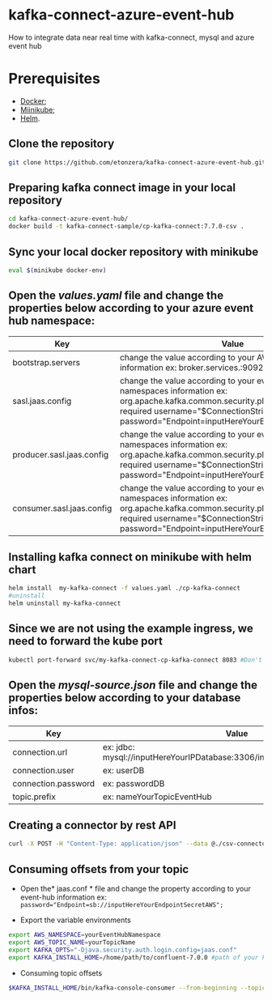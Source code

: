 # kafka-connect-azure-event-hub
How to integrate data near real time with kafka-connect, mysql and azure event hub

# Prerequisites
- [Docker](https://www.docker.com/ "Docker");
- [Miinikube](https://minikube.sigs.k8s.io/docs/start/ "Miinikube");
- [Helm](https://helm.sh/ "Helm").

## Clone the repository
```sh
git clone https://github.com/etonzera/kafka-connect-azure-event-hub.git
```
## Preparing kafka connect image in your local repository
```sh
cd kafka-connect-azure-event-hub/
docker build -t kafka-connect-sample/cp-kafka-connect:7.7.0-csv .
```
## Sync your local docker repository with minikube
```sh
eval $(minikube docker-env)
```
## Open the *values.yaml* file and change the properties below according to your azure event hub namespace:
| Key | Value |
| ------ | ------ |
| bootstrap.servers | change the value according to your AWS namespaces information ex: broker.services.:9092 |
| sasl.jaas.config | change the value according to your event-hub namespaces information ex: org.apache.kafka.common.security.plain.PlainLoginModule required username="$ConnectionString" password="Endpoint=inputHereYourEndpointSecretAWS";'|
| producer.sasl.jaas.config | change the value according to your event-hub namespaces information ex: org.apache.kafka.common.security.plain.PlainLoginModule required username="$ConnectionString" password="Endpoint=inputHereYourEndpointSecretAWS";'|
| consumer.sasl.jaas.config | change the value according to your event-hub namespaces information ex: org.apache.kafka.common.security.plain.PlainLoginModule required username="$ConnectionString" password="Endpoint=inputHereYourEndpointSecretAWS";'|

## Installing kafka connect on minikube with helm chart
```sh
helm install  my-kafka-connect -f values.yaml ./cp-kafka-connect
#uninstall
helm uninstall my-kafka-connect
```

## Since we are not using the example ingress, we need to forward the kube port
```sh
kubectl port-forward svc/my-kafka-connect-cp-kafka-connect 8083 #Don't close the command, open a new tab from the terminal to continue with the tutorial
```
## Open the *mysql-source.json* file and change the properties below according to your database infos:
| Key | Value |
| ------ | ------ |
| connection.url | ex: jdbc: mysql://inputHereYourIPDatabase:3306/inputHereYourNameDatabase |
| connection.user | ex: userDB |
| connection.password | ex: passwordDB |
| topic.prefix | ex: nameYourTopicEventHub |

## Creating a connector by rest API
```sh
curl -X POST -H "Content-Type: application/json" --data @./csv-connector.json http://localhost:8083/connectors
```
## Consuming offsets from your topic
- Open the* jaas.conf * file and change the property according to your event-hub information ex:
`password="Endpoint=sb://inputHereYourEndpointSecretAWS";`

- Export the variable environments 
```sh
export AWS_NAMESPACE=yourEventHubNamespace
export AWS_TOPIC_NAME=yourTopicName
export KAFKA_OPTS="-Djava.security.auth.login.config=jaas.conf"
export KAFKA_INSTALL_HOME=/home/path/to/confluent-7.0.0 #path of your kafka connect binary
```
- Consuming topic offsets
```sh 
$KAFKA_INSTALL_HOME/bin/kafka-console-consumer --from-beginning --topic $AWS_HUB_TOPIC_NAME --bootstrap-server $AWS_HUB_NAMESPACE.broker:9092 --consumer.config client_common.properties
```


